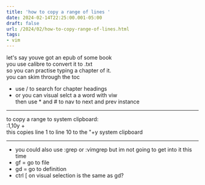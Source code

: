 ```yaml
---
title: 'how to copy a range of lines '
date: 2024-02-14T22:25:00.001-05:00
draft: false
url: /2024/02/how-to-copy-range-of-lines.html
tags: 
- vim
---
```


let's say youve got an epub of some book  
you use calibre to convert it to .txt  
so you can practise typing a chapter of it.  
you can skim through the toc

*   use / to search for chapter headings
*   or you can visual selct a a word with viw  
    then use \* and # to nav to next and prev instance

* * *

to copy a range to system clipboard:  
:1,10y +  
this copies line 1 to line 10 to the "+y system clipboard

* * *

*   you could also use :grep or :vimgrep but im not going to get into it this time
*   gf = go to file
*   gd = go to definition
*   ctrl \[ on visual selection is the same as gd?
